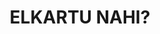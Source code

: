 ---
title : "ELKARTU NAHI?"
bg_image : "images/backgrounds/_MG_8976.jpg"
button:
  enable : true
  label : "KONTAKTUAN JARRI!"
  link : "../#contact"


# custom style
custom_class: "" 
custom_attributes: "" 
custom_css: ""
---